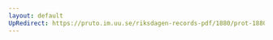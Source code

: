 ```yaml
---
layout: default
UpRedirect: https://pruto.im.uu.se/riksdagen-records-pdf/1880/prot-1880--ak--048/prot-1880--ak--048_038.pdf
---
```

